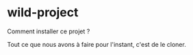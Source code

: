 # wild-project

Comment installer ce projet ?

Tout ce que nous avons à faire pour l'instant, c'est de le cloner.


<!-- D'acoord  -->